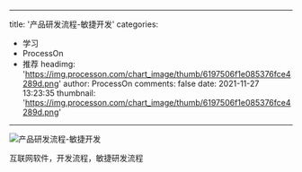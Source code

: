 
---
title: '产品研发流程-敏捷开发'
categories: 
 - 学习
 - ProcessOn
 - 推荐
headimg: 'https://img.processon.com/chart_image/thumb/6197506f1e085376fce4289d.png'
author: ProcessOn
comments: false
date: 2021-11-27 13:23:35
thumbnail: 'https://img.processon.com/chart_image/thumb/6197506f1e085376fce4289d.png'
---

<div>   
<img class="thumb" alt="产品研发流程-敏捷开发" src="https://img.processon.com/chart_image/thumb/6197506f1e085376fce4289d.png" referrerpolicy="no-referrer">
<p>互联网软件，开发流程，敏捷研发流程</p>  
</div>
            